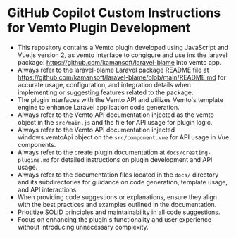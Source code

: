 # GitHub Copilot Custom Instructions for Vemto Plugin Development

- This repository contains a Vemto plugin developed using JavaScript and Vue.js version 2, as vemto interface to congigure and use ins the laravel package: https://github.com/kamansoft/laravel-blame into vemto app.
- Always refer to the laravel-blame Laravel package README file at https://github.com/kamansoft/laravel-blame/blob/main/README.md for accurate usage, configuration, and integration details when implementing or suggesting features related to the package.
- The plugin interfaces with the Vemto API and utilizes Vemto's template engine to enhance Laravel application code generation.
- Always refer to the Vemto API documentation injected as the vemto object in the `src/main.js` and the  file for API usage for plugin logic.
- Always refer to the Vemto API documentation injected windows.vemtoApi object on the `src/component.vue` for API usage in Vue components.
- Always refer to the create plugin documentation at `docs/creating-plugins.md` for detailed instructions on plugin development and API usage.
- Always refer to the documentation files located in the `docs/` directory and its subdirectories for guidance on code generation, template usage, and API interactions.
- When providing code suggestions or explanations, ensure they align with the best practices and examples outlined in the documentation.
- Priotitize SOLID principles and maintainability in all code suggestions.
- Focus on enhancing the plugin's functionality and user experience without introducing unnecessary complexity.